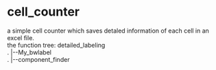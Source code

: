 # cell_counter
a simple cell counter which saves detaled information of each cell in an excel file.  
the function tree:
detailed_labeling  
.                |--My_bwlabel  
.                            |--component_finder
